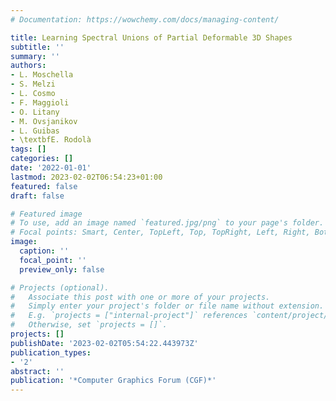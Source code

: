 ```yaml
---
# Documentation: https://wowchemy.com/docs/managing-content/

title: Learning Spectral Unions of Partial Deformable 3D Shapes
subtitle: ''
summary: ''
authors:
- L. Moschella
- S. Melzi
- L. Cosmo
- F. Maggioli
- O. Litany
- M. Ovsjanikov
- L. Guibas
- \textbfE. Rodolà
tags: []
categories: []
date: '2022-01-01'
lastmod: 2023-02-02T06:54:23+01:00
featured: false
draft: false

# Featured image
# To use, add an image named `featured.jpg/png` to your page's folder.
# Focal points: Smart, Center, TopLeft, Top, TopRight, Left, Right, BottomLeft, Bottom, BottomRight.
image:
  caption: ''
  focal_point: ''
  preview_only: false

# Projects (optional).
#   Associate this post with one or more of your projects.
#   Simply enter your project's folder or file name without extension.
#   E.g. `projects = ["internal-project"]` references `content/project/deep-learning/index.md`.
#   Otherwise, set `projects = []`.
projects: []
publishDate: '2023-02-02T05:54:22.443973Z'
publication_types:
- '2'
abstract: ''
publication: '*Computer Graphics Forum (CGF)*'
---
```

